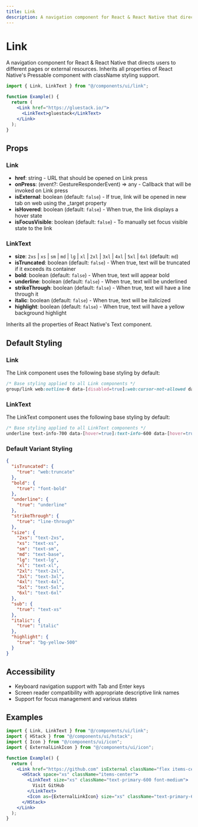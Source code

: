 ```yaml
---
title: Link
description: A navigation component for React & React Native that directs users to different pages or external resources.
---
```


# Link

A navigation component for React & React Native that directs users to different pages or external resources. Inherits all properties of React Native's Pressable component with className styling support.

```jsx
import { Link, LinkText } from "@/components/ui/link";

function Example() {
  return (
    <Link href="https://gluestack.io/">
      <LinkText>gluestack</LinkText>
    </Link>
  );
}
```

## Props

### Link

- **href**: string - URL that should be opened on Link press
- **onPress**: (event?: GestureResponderEvent) => any - Callback that will be invoked on Link press
- **isExternal**: boolean (default: `false`) - If true, link will be opened in new tab on web using the \_target property
- **isHovered**: boolean (default: `false`) - When true, the link displays a hover state
- **isFocusVisible**: boolean (default: `false`) - To manually set focus visible state to the link

### LinkText

- **size**: `2xs` | `xs` | `sm` | `md` | `lg` | `xl` | `2xl` | `3xl` | `4xl` | `5xl` | `6xl` (default: `md`)
- **isTruncated**: boolean (default: `false`) - When true, text will be truncated if it exceeds its container
- **bold**: boolean (default: `false`) - When true, text will appear bold
- **underline**: boolean (default: `false`) - When true, text will be underlined
- **strikeThrough**: boolean (default: `false`) - When true, text will have a line through it
- **italic**: boolean (default: `false`) - When true, text will be italicized
- **highlight**: boolean (default: `false`) - When true, text will have a yellow background highlight

Inherits all the properties of React Native's Text component.

## Default Styling

### Link

<!-- BASE_STYLE_START -->

The Link component uses the following base styling by default:

```css
/* Base styling applied to all Link components */
group/link web:outline-0 data-[disabled=true]:web:cursor-not-allowed data-[focus-visible=true]:web:ring-2 data-[focus-visible=true]:web:ring-indicator-primary data-[focus-visible=true]:web:outline-0 data-[disabled=true]:opacity-4
```

<!-- BASE_STYLE_END -->

### LinkText

<!-- BASE_STYLE_START -->

The LinkText component uses the following base styling by default:

```css
/* Base styling applied to all LinkText components */
underline text-info-700 data-[hover=true]:text-info-600 data-[hover=true]:no-underline data-[active=true]:text-info-700 font-normal font-body web:font-sans web:tracking-sm web:my-0 web:bg-transparent web:border-0 web:box-border web:display-inline web:list-none web:margin-0 web:padding-0 web:position-relative web:text-start web:whitespace-pre-wrap web:word-wrap-break-word
```

<!-- BASE_STYLE_END -->

### Default Variant Styling

<!-- VARIANT_STYLES_START -->

```json
{
  "isTruncated": {
    "true": "web:truncate"
  },
  "bold": {
    "true": "font-bold"
  },
  "underline": {
    "true": "underline"
  },
  "strikeThrough": {
    "true": "line-through"
  },
  "size": {
    "2xs": "text-2xs",
    "xs": "text-xs",
    "sm": "text-sm",
    "md": "text-base",
    "lg": "text-lg",
    "xl": "text-xl",
    "2xl": "text-2xl",
    "3xl": "text-3xl",
    "4xl": "text-4xl",
    "5xl": "text-5xl",
    "6xl": "text-6xl"
  },
  "sub": {
    "true": "text-xs"
  },
  "italic": {
    "true": "italic"
  },
  "highlight": {
    "true": "bg-yellow-500"
  }
}
```

<!-- VARIANT_STYLES_END -->

## Accessibility

- Keyboard navigation support with Tab and Enter keys
- Screen reader compatibility with appropriate descriptive link names
- Support for focus management and various states

## Examples

```jsx
import { Link, LinkText } from "@/components/ui/link";
import { HStack } from "@/components/ui/hstack";
import { Icon } from "@/components/ui/icon";
import { ExternalLinkIcon } from "@/components/ui/icon";

function Example() {
  return (
    <Link href="https://github.com" isExternal className="flex items-center">
      <HStack space="xs" className="items-center">
        <LinkText size="xs" className="text-primary-600 font-medium">
          Visit GitHub
        </LinkText>
        <Icon as={ExternalLinkIcon} size="xs" className="text-primary-600" />
      </HStack>
    </Link>
  );
}
```
